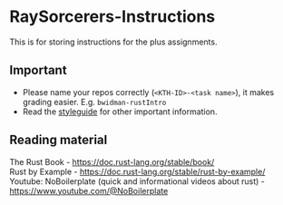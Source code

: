 # RaySorcerers-Instructions

This is for storing instructions for the plus assignments.

## Important
* Please name your repos correctly (``<KTH-ID>-<task name>``), it makes grading easier. E.g. ``bwidman-rustIntro``
* Read the [styleguide](STYLEGUIDE.md) for other important information.

## Reading material
The Rust Book - https://doc.rust-lang.org/stable/book/  
Rust by Example - https://doc.rust-lang.org/stable/rust-by-example/ 
Youtube: NoBoilerplate (quick and informational videos about rust) - https://www.youtube.com/@NoBoilerplate
